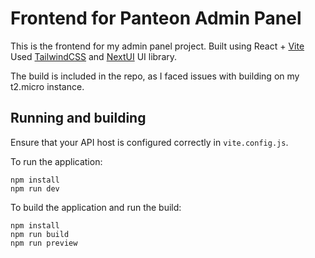 # Frontend for Panteon Admin Panel

This is the frontend for my admin panel project.
Built using React + [Vite](https://vitejs.dev/)
Used [TailwindCSS](https://tailwindcss.com/) and [NextUI](https://nextui.org/) UI library.

The build is included in the repo, as I faced issues with building on my t2.micro instance.

## Running and building

Ensure that your API host is configured correctly in `vite.config.js`.

To run the application:

    npm install
    npm run dev

To build the application and run the build:

    npm install
    npm run build
    npm run preview
